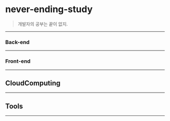 never-ending-study
==================

> 개발자의 공부는 끝이 없지.

*****

### Back-end

*****

### Front-end

*****

## CloudComputing

*****

## Tools

*****
